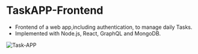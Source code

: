 # TaskAPP-Frontend

* Frontend of a web app,including authentication, to manage daily Tasks. 
* Implemented with Node.js, React, GraphQL and MongoDB.

![Task-APP](https://user-images.githubusercontent.com/69171014/114128859-b8bf5380-98d3-11eb-95de-b7fbaf95fb84.png)


